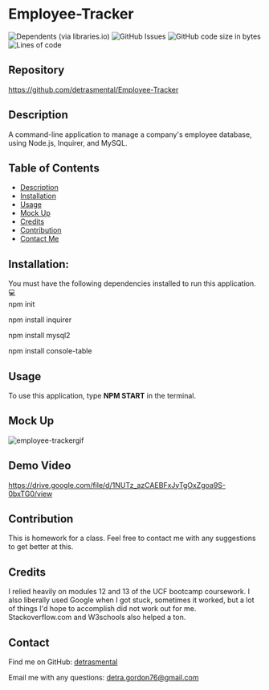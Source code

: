 # Employee-Tracker
![Dependents (via libraries.io)](https://img.shields.io/librariesio/dependents/npm/inquirer)
![GitHub Issues](https://img.shields.io/github/issues-raw/detrasmental/Employee-Tracker)
![GitHub code size in bytes](https://img.shields.io/github/languages/code-size/detrasmental/Employee-Tracker)
![Lines of code](https://img.shields.io/tokei/lines/github/detrasmental/Employee-Tracker)


## Repository
https://github.com/detrasmental/Employee-Tracker

## Description
A command-line application to manage a company's employee database, using Node.js, Inquirer, and MySQL.
## Table of Contents
- [Description](#Description)
- [Installation](#Installation)
- [Usage](#Usage)
- [Mock Up](#Mock-Up)
- [Credits](#Credits)
- [Contribution](#contributes)
- [Contact Me](#Contact)

## Installation:
You must have the following dependencies installed to run this application.<br>
💻<br>
npm init

npm install inquirer

npm install mysql2

npm install console-table

## Usage
To use this application, type **NPM START** in the terminal.

## Mock Up

![employee-trackergif](https://user-images.githubusercontent.com/85942489/141694686-f853254c-f91a-4548-bab2-a236632619e0.gif)

## Demo Video
https://drive.google.com/file/d/1NUTz_azCAEBFxJyTgOxZgoa9S-0bxTG0/view

## Contribution
This is homework for a class. Feel free to contact me with any suggestions to get better at this.


## Credits
I relied heavily on modules 12 and 13 of the UCF bootcamp coursework. I also liberally used Google when I got stuck, sometimes it worked, but a lot of things I'd hope to accomplish did not work out for me. Stackoverflow.com and W3schools also helped a ton. 

## Contact
Find me on GitHub: [detrasmental](https://github.com/detrasmental)

Email me with any questions: detra.gordon76@gmail.com

